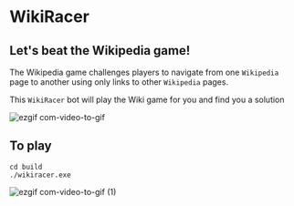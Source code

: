 # WikiRacer

## Let's beat the Wikipedia game!

The Wikipedia game challenges players to navigate from one `Wikipedia` page to another using only links to other `Wikipedia` pages.

This `WikiRacer` bot will play the Wiki game for you and find you a solution

![ezgif com-video-to-gif](https://github.com/triskit124/WikiRacer/assets/31640155/9194ae19-33b7-4548-9f78-5141e8631b8c)

## To play
```shell
cd build
./wikiracer.exe
```

![ezgif com-video-to-gif (1)](https://github.com/triskit124/WikiRacer/assets/31640155/5a999277-80d7-48b5-982b-4b320edcb114)
